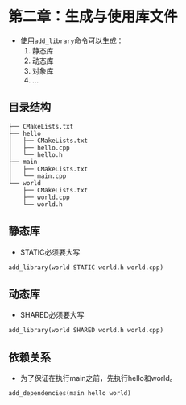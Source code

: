 # 第二章：生成与使用库文件
- 使用`add_library`命令可以生成：
    1. 静态库
    2. 动态库
    3. 对象库
    4. ...

## 目录结构
```
├── CMakeLists.txt
├── hello
│   ├── CMakeLists.txt
│   ├── hello.cpp
│   └── hello.h
├── main
│   ├── CMakeLists.txt
│   └── main.cpp
└── world
    ├── CMakeLists.txt
    ├── world.cpp
    └── world.h
```
## 静态库
- STATIC必须要大写
```
add_library(world STATIC world.h world.cpp)
```
## 动态库
- SHARED必须要大写
```
add_library(world SHARED world.h world.cpp)
```

## 依赖关系
- 为了保证在执行main之前，先执行hello和world。
```
add_dependencies(main hello world)
```


